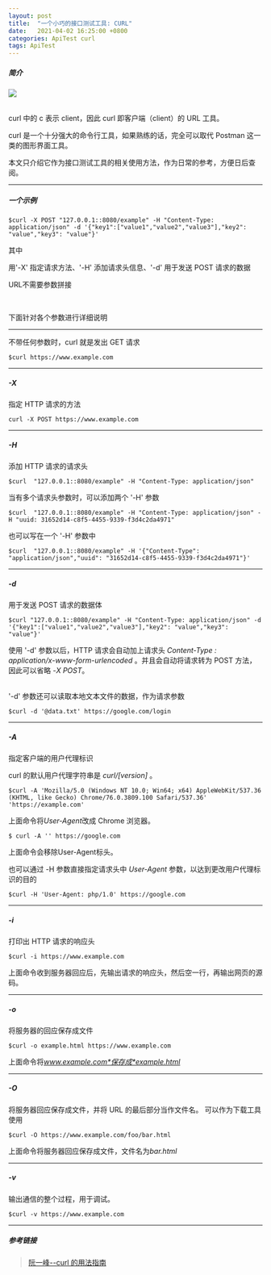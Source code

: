```yaml
---
layout: post
title:  "一个小巧的接口测试工具: CURL"
date:   2021-04-02 16:25:00 +0800
categories: ApiTest curl
tags: ApiTest
---
```



##### 简介
<img class="" src="{{site.baseurl}}/pictures/curl-logo.svg">
<br>
<br>

curl 中的 c 表示 client，因此 curl 即客户端（client）的 URL 工具。

curl 是一个十分强大的命令行工具，如果熟练的话，完全可以取代 Postman 这一类的图形界面工具。

本文只介绍它作为接口测试工具的相关使用方法，作为日常的参考，方便日后查阅。

-----
##### 一个示例

```shell
$curl -X POST "127.0.0.1::8080/example" -H "Content-Type: application/json" -d '{"key1":["value1","value2","value3"],"key2": "value","key3": "value"}'
```

其中 

用'-X' 指定请求方法、'-H' 添加请求头信息、'-d' 用于发送 POST 请求的数据

URL不需要参数拼接

<br>

下面针对各个参数进行详细说明

-----
不带任何参数时，curl 就是发出 GET 请求
```shell
$curl https://www.example.com
```

----
##### -X
指定 HTTP 请求的方法

    curl -X POST https://www.example.com

----
##### -H
添加 HTTP 请求的请求头
```shell
$curl  "127.0.0.1::8080/example" -H "Content-Type: application/json"
```

当有多个请求头参数时，可以添加两个 '-H' 参数

```shell
$curl  "127.0.0.1::8080/example" -H "Content-Type: application/json" -H "uuid: 31652d14-c8f5-4455-9339-f3d4c2da4971"
```

也可以写在一个 '-H' 参数中
```shell
$curl  "127.0.0.1::8080/example" -H '{"Content-Type": "application/json","uuid": "31652d14-c8f5-4455-9339-f3d4c2da4971"}'
```

----
##### -d
用于发送 POST 请求的数据体

```shell
$curl "127.0.0.1::8080/example" -H "Content-Type: application/json" -d '{"key1":["value1","value2","value3"],"key2": "value","key3": "value"}'
```
使用 '-d' 参数以后，HTTP 请求会自动加上请求头 *Content-Type : application/x-www-form-urlencoded* 。并且会自动将请求转为 POST 方法，因此可以省略 *-X POST*。

<br>
'-d' 参数还可以读取本地文本文件的数据，作为请求参数

```shell
$curl -d '@data.txt' https://google.com/login
```

----
##### -A
指定客户端的用户代理标识

curl 的默认用户代理字符串是 *curl/[version]* 。
```shell
$curl -A 'Mozilla/5.0 (Windows NT 10.0; Win64; x64) AppleWebKit/537.36 (KHTML, like Gecko) Chrome/76.0.3809.100 Safari/537.36' 'https://example.com'
```
上面命令将*User-Agent*改成 Chrome 浏览器。
```shell
$ curl -A '' https://google.com
```
上面命令会移除User-Agent标头。

也可以通过 -H 参数直接指定请求头中 *User-Agent* 参数，以达到更改用户代理标识的目的
```shell
$curl -H 'User-Agent: php/1.0' https://google.com
```

----
##### -i
打印出 HTTP 请求的响应头
```shell
$curl -i https://www.example.com
```
上面命令收到服务器回应后，先输出请求的响应头，然后空一行，再输出网页的源码。

----
##### -o
将服务器的回应保存成文件
```shell
$curl -o example.html https://www.example.com
```
上面命令将*www.example.com*保存成*example.html*

----
##### -O
将服务器回应保存成文件，并将 URL 的最后部分当作文件名。
可以作为下载工具使用
```shell
$curl -O https://www.example.com/foo/bar.html
```
上面命令将服务器回应保存成文件，文件名为*bar.html*

----
##### -v
输出通信的整个过程，用于调试。
```shell
$curl -v https://www.example.com
```
----
##### 参考链接
> [阮一峰--curl 的用法指南](http://www.ruanyifeng.com/blog/2019/09/curl-reference.html)